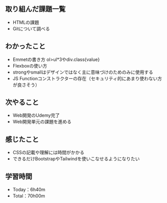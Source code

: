 ## 取り組んだ課題一覧
- HTMLの課題
- Gitについて調べる

## わかったこと
- Emmetの書き方 ol>ul*3やdiv.class{value}
- Flexboxの使い方
- strongやsmallはデザインではなく主に意味づけのためのみに使用する
- JS Functionコンストラクターの存在（セキュリティ的にあまり使わない方が良さそう）

## 次やること
- Web開発のUdemy完了
- Web開発単元の課題を進める

## 感じたこと
- CSSの記載や理解には時間がかかる
- できるだけBootstrapやTailwindを使いこなせるようになりたい

## 学習時間
- Today：6h40m
- Total：70h00m
